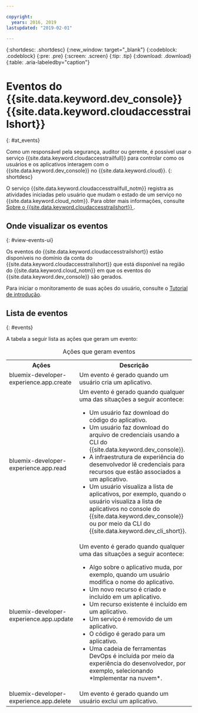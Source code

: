 ```yaml
---

copyright:
  years: 2016, 2019
lastupdated: "2019-02-01"

---
```


{:shortdesc: .shortdesc}
{:new_window: target="_blank"}
{:codeblock: .codeblock}
{:pre: .pre}
{:screen: .screen}
{:tip: .tip}
{:download: .download}
{:table: .aria-labeledby="caption"}

# Eventos do {{site.data.keyword.dev_console}}  {{site.data.keyword.cloudaccesstrailshort}}
{: #at_events}

Como um responsável pela segurança, auditor ou gerente, é possível usar o serviço {{site.data.keyword.cloudaccesstrailfull}} para controlar como os usuários e os aplicativos interagem com o {{site.data.keyword.dev_console}} no {{site.data.keyword.cloud}}.
{: shortdesc}

O serviço {{site.data.keyword.cloudaccesstrailfull_notm}} registra as atividades iniciadas pelo usuário que mudam o estado de um serviço no {{site.data.keyword.cloud_notm}}. Para obter mais informações, consulte  [ Sobre o  {{site.data.keyword.cloudaccesstrailshort}} ](/docs/services/cloud-activity-tracker/activity_tracker_ov.html#activity_tracker_ov).

## Onde visualizar os eventos
{: #view-events-ui}

Os eventos do {{site.data.keyword.cloudaccesstrailshort}} estão disponíveis no domínio da conta do {{site.data.keyword.cloudaccesstrailshort}} que está disponível na região do {{site.data.keyword.cloud_notm}} em que os eventos do {{site.data.keyword.dev_console}} são gerados.

Para iniciar o monitoramento de suas ações do usuário, consulte o [Tutorial de introdução](/docs/services/cloud-activity-tracker/index.html#getting-started-with-cla).

## Lista de eventos
{: #events}

A tabela a seguir lista as ações que geram um evento:

<table>
  <caption>Ações que geram eventos</caption>
  <tr>
    <th>Ações</th>
	  <th>Descrição</th>
  <tr>
  <tr>
    <td>bluemix-developer-experience.app.create</td>
	  <td>Um evento é gerado quando um usuário cria um aplicativo.</td>
  </tr>
  <tr>
    <td>bluemix-developer-experience.app.read</td>
	  <td>Um evento é gerado quando qualquer uma das situações a seguir acontece: </br><ul><li>Um usuário faz download do código do aplicativo.</li> <li>Um usuário faz download do arquivo de credenciais usando a CLI do {{site.data.keyword.dev_console}}.</li> <li>A infraestrutura de experiência do desenvolvedor lê credenciais para recursos que estão associados a um aplicativo.</li> <li>Um usuário visualiza a lista de aplicativos, por exemplo, quando o usuário visualiza a lista de aplicativos no console do {{site.data.keyword.dev_console}} ou por meio da CLI do {{site.data.keyword.dev_cli_short}}.</li></ul></td>
  </tr>
  <tr>
    <td>bluemix-developer-experience.app.update</td>
	  <td>Um evento é gerado quando qualquer uma das situações a seguir acontece: </br><ul><li>Algo sobre o aplicativo muda, por exemplo, quando um usuário modifica o nome do aplicativo. </li><li>Um novo recurso é criado e incluído em um aplicativo.</li><li>Um recurso existente é incluído em um aplicativo.</li><li>Um serviço é removido de um aplicativo.</li><li>O código é gerado para um aplicativo.</li><li>Uma cadeia de ferramentas DevOps é incluída por meio da experiência do desenvolvedor, por exemplo, selecionando *Implementar na nuvem*.</li></ul></td>
  </tr>
  <tr>
    <td>bluemix-developer-experience.app.delete</td>
	  <td>Um evento é gerado quando um usuário exclui um aplicativo.</td>
  </tr>
</table>
